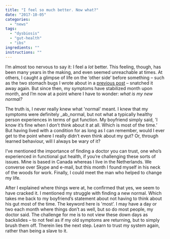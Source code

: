```yaml
---
title: "I feel so much better. Now what?"
date: "2017-10-05"
categories: 
  - "news"
tags: 
  - "dysbiosis"
  - "gut-health"
  - "ibs"
ingredients: ""
instructions: ""
---
```

I’m almost too nervous to say it: I feel a _lot_ better. This feeling, though, has been many years in the making, and even seemed unreachable at times. At others, I caught a glimpse of life on the ‘other side’ before something – such as the two stomach bugs I wrote about in a [previous post](http://cookingwithnothing.com/why-healing-can-be-harder-than-being-sick/) – snatched it away again. But since then, my symptoms have stabilized month upon month, and I’m now at a point where I have to wonder: _what is my new normal?_

The truth is, I never really knew what 'normal’ meant. I knew that my symptoms were definitely _ab_normal, but not what a typically healthy person experiences in terms of gut function. My boyfriend simply said, 'I know it’s fine when I don’t think about it at all. Which is most of the time.’ But having lived with a condition for as long as I can remember, would I ever get to the point where I really didn’t even think about my gut? Or, through learned behaviour, will I always be wary of it?

I’ve mentioned the importance of finding a doctor you can trust, one who’s experienced in functional gut health, if you’re challenging these sorts of issues. Mine is based in Canada whereas I live in the Netherlands. We converse over Skype and e-mail, but this month I found myself in his neck of the woods for work. Finally, I could meet the man who helped to change my life.

After I explained where things were at, he confirmed that yes, we seem to have cracked it. I mentioned my struggle with finding a new normal. Which takes me back to my boyfriend’s statement about not having to think about his gut most of the time. The keyword here is 'most’. I may have a day or two each month where things don’t as well, but so do most people, my doctor said. The challenge for me is to not view these down days as backslides – to not feel as if my old symptoms are returning, but to simply brush them off. Therein lies the next step. Learn to trust my system again, rather than being a slave to it.

